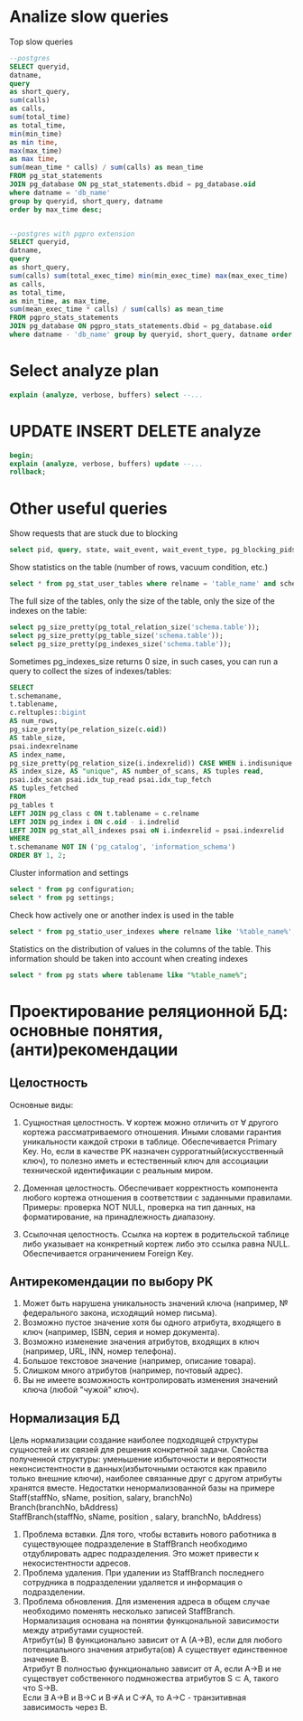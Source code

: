 # Analize slow queries

Top slow queries

```SQL
--postgres
SELECT queryid,
datname,
query
as short_query,
sum(calls)
as calls,
sum(total_time)
as total_time,
min(min_time)
as min time,
max(max_time)
as max time,
sum(mean_time * calls) / sum(calls) as mean_time
FROM pg_stat_statements
JOIN pg_database ON pg_stat_statements.dbid = pg_database.oid
where datname = 'db_name'
group by queryid, short_query, datname
order by max_time desc;


--postgres with pgpro extension
SELECT queryid,
datname,
query
as short_query,
sum(calls) sum(total_exec_time) min(min_exec_time) max(max_exec_time)
as calls,
as total_time,
as min_time, as max_time,
sum(mean_exec_time * calls) / sum(calls) as mean_time
FROM pgpro_stats_statements
JOIN pg_database ON pgpro_stats_statements.dbid = pg_database.oid
where datname - 'db_name' group by queryid, short_query, datname order by max_time desc;
```

# Select analyze plan
```SQL
explain (analyze, verbose, buffers) select --...

```

# UPDATE INSERT DELETE analyze
```SQL
begin;
explain (analyze, verbose, buffers) update --...
rollback;
```

# Other useful queries
Show requests that are stuck due to blocking
```SQL
select pid, query, state, wait_event, wait_event_type, pg_blocking_pids(pid) from pg_stat_activity where cardinality(pg_blocking_pids(pid)) > 0;
```

Show statistics on the table (number of rows, vacuum condition, etc.)

```SQL
select * from pg_stat_user_tables where relname = 'table_name' and schemaname = 'schema_name';
```

The full size of the tables, only the size of the table, only the size of the indexes on the table:
```SQL
select pg_size_pretty(pg_total_relation_size('schema.table'));
select pg_size_pretty(pg_table_size('schema.table'));
select pg_size_pretty(pg_indexes_size('schema.table'));
```

Sometimes pg_indexes_size returns 0 size, in such cases, you can run a query to collect the sizes of indexes/tables:

```SQL
SELECT
t.schemaname,
t.tablename,
c.reltuples::bigint
AS num_rows,
pg_size_pretty(pe_relation_size(c.oid))
AS table_size,
psai.indexrelname
AS index_name,
pg_size_pretty(pg_relation_size(i.indexrelid)) CASE WHEN i.indisunique THEN 'Y' ELSE 'N' END
AS index_size, AS "unique", AS number_of_scans, AS tuples read,
psai.idx_scan psai.idx_tup_read psai.idx_tup_fetch
AS tuples_fetched
FROM
pg_tables t
LEFT JOIN pg_class c ON t.tablename = c.relname 
LEFT JOIN pg_index i ON c.oid - i.indrelid 
LEFT JOIN pg_stat_all_indexes psai oN i.indexrelid = psai.indexrelid
WHERE
t.schemaname NOT IN ('pg_catalog', 'information_schema')
ORDER BY 1, 2;


```

Cluster information and settings
```SQL
select * from pg configuration;
select * from pg settings;
```

Check how actively one or another index is used in the table

```SQL
select * from pg_statio_user_indexes where relname like '%table_name%';
```

Statistics on the distribution of values in the columns of the table. This information should be taken into account when creating indexes

```SQL
select * from pg stats where tablename like "%table_name%";
```


# Проектирование реляционной БД: основные понятия, (анти)рекомендации
## Целостность
Основные виды:
1. Сущностная целостность. $\forall$ кортеж можно отличить от $\forall$ другого кортежа рассматриваемого отношения. Иными словами гарантия уникальности каждой строки в таблице.
Обеспечивается Primary Key. Но, если в качестве PK назначен суррогатный(искусственный ключ), то полезно иметь и естественный ключ для ассоциации технической идентификации с реальным миром.

1. Доменная целостность. Обеспечивает корректность компонента любого кортежа отношения в соответствии с заданными правилами. Примеры: проверка NOT NULL, проверка на тип данных, на форматирование, на принадлежность диапазону.
1. Ссылочная целостность. Ссылка на кортеж в родительской таблице либо указывает на конкретный кортеж либо это ссылка равна NULL. Обеспечивается ограничением Foreign Key.

## Антирекомендации по выбору PK

1. Может быть нарушена уникальность значений ключа (например, № федерального закона, исходящий номер письма).
1. Возможно пустое значение хотя бы одного атрибута, входящего в ключ (например, ISBN, серия и номер документа).
1. Возможно изменение значения атрибутов, входящих в ключ (например, URL, INN, номер телефона).
1. Большое текстовое значение (например, описание товара).
1. Слишком много атрибутов (например, почтовый адрес).
1. Вы не имеете возможность контролировать изменения значений ключа (любой "чужой" ключ).

## Нормализация БД
Цель нормализации создание наиболее подходящей структуры сущностей и их связей для решения конкретной задачи. Свойства полученной структуры: уменьшение избыточности и вероятности неконсистентности в данных(избыточными остаются как правило только внешние ключи), наиболее связанные друг с другом атрибуты хранятся вместе. Недостатки ненормализованной базы на примере
Staff(staffNo, sName, position, salary, branchNo)  
Branch(branchNo, bAddress)  
StaffBranch(staffNo, sName, position , salary, branchNo, bAddress)  

1. Проблема вставки. Для того, чтобы вставить нового работника в существующее подразделение в StaffBranch необходимо отдублировать адрес подразделения. Это может привести к некосистентности адресов.
1. Проблема удаления. При удалении из StaffBranch последнего сотрудника в подразделении удаляется и информация о подразделении.
1. Проблема обновления. Для изменения адреса в общем случае необходимо поменять несколько записей StaffBranch.
Нормализация основана на понятии функцональной зависимости между атрибутами сущностей.  
Атрибут(ы) B функционально зависит от A (A→B), если для любого потенциального значения атрибута(ов) A существует единственное значение B.  
Атрибут B полностью функционально зависит от A, если A→B и не существует собственного подмножества атрибутов S ⊂ A, такого что S→B.  
Если ∃ A→B и B→C и B↛A и C↛A, то A→C - транзитивная зависимость через B.  